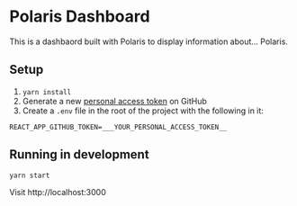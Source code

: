 # Polaris Dashboard

This is a dashbaord built with Polaris to display information about... Polaris.

## Setup

1. `yarn install`
1. Generate a new [personal access token](https://github.com/settings/tokens) on GitHub
1. Create a `.env` file in the root of the project with the following in it:
```
REACT_APP_GITHUB_TOKEN=___YOUR_PERSONAL_ACCESS_TOKEN__
```

## Running in development

`yarn start`

Visit http://localhost:3000
